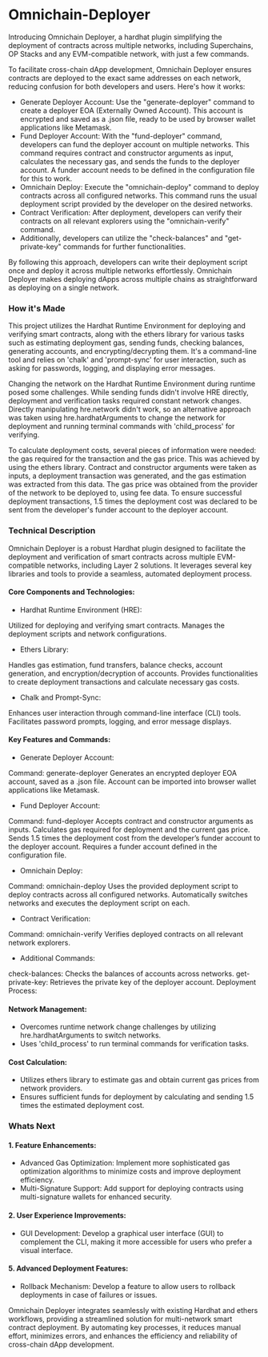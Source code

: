 # Omnichain-Deployer

Introducing Omnichain Deployer, a hardhat plugin simplifying the deployment of contracts across multiple networks, including Superchains, OP Stacks and any EVM-compatible network, with just a few commands.

To facilitate cross-chain dApp development, Omnichain Deployer ensures contracts are deployed to the exact same addresses on each network, reducing confusion for both developers and users. Here's how it works:

- Generate Deployer Account: Use the "generate-deployer" command to create a deployer EOA (Externally Owned Account). This account is encrypted and saved as a .json file, ready to be used by browser wallet applications like Metamask.
- Fund Deployer Account: With the "fund-deployer" command, developers can fund the deployer account on multiple networks. This command requires contract and constructor arguments as input, calculates the necessary gas, and sends the funds to the deployer account. A funder account needs to be defined in the configuration file for this to work.
- Omnichain Deploy: Execute the "omnichain-deploy" command to deploy contracts across all configured networks. This command runs the usual deployment script provided by the developer on the desired networks.
- Contract Verification: After deployment, developers can verify their contracts on all relevant explorers using the "omnichain-verify" command.
- Additionally, developers can utilize the "check-balances" and "get-private-key" commands for further functionalities.

By following this approach, developers can write their deployment script once and deploy it across multiple networks effortlessly. Omnichain Deployer makes deploying dApps across multiple chains as straightforward as deploying on a single network.

### How it's Made

This project utilizes the Hardhat Runtime Environment for deploying and verifying smart contracts, along with the ethers library for various tasks such as estimating deployment gas, sending funds, checking balances, generating accounts, and encrypting/decrypting them. It's a command-line tool and relies on 'chalk' and 'prompt-sync' for user interaction, such as asking for passwords, logging, and displaying error messages.

Changing the network on the Hardhat Runtime Environment during runtime posed some challenges. While sending funds didn't involve HRE directly, deployment and verification tasks required constant network changes. Directly manipulating hre.network didn't work, so an alternative approach was taken using hre.hardhatArguments to change the network for deployment and running terminal commands with 'child_process' for verifying.

To calculate deployment costs, several pieces of information were needed: the gas required for the transaction and the gas price. This was achieved by using the ethers library. Contract and constructor arguments were taken as inputs, a deployment transaction was generated, and the gas estimation was extracted from this data. The gas price was obtained from the provider of the network to be deployed to, using fee data. To ensure successful deployment transactions, 1.5 times the deployment cost was declared to be sent from the developer's funder account to the deployer account.

### Technical Description
Omnichain Deployer is a robust Hardhat plugin designed to facilitate the deployment and verification of smart contracts across multiple EVM-compatible networks, including Layer 2 solutions. It leverages several key libraries and tools to provide a seamless, automated deployment process.

#### Core Components and Technologies:

- Hardhat Runtime Environment (HRE):

Utilized for deploying and verifying smart contracts.
Manages the deployment scripts and network configurations.

- Ethers Library:

Handles gas estimation, fund transfers, balance checks, account generation, and encryption/decryption of accounts.
Provides functionalities to create deployment transactions and calculate necessary gas costs.

- Chalk and Prompt-Sync:

Enhances user interaction through command-line interface (CLI) tools.
Facilitates password prompts, logging, and error message displays.

#### Key Features and Commands:

- Generate Deployer Account:

Command: generate-deployer
Generates an encrypted deployer EOA account, saved as a .json file.
Account can be imported into browser wallet applications like Metamask.

- Fund Deployer Account:

Command: fund-deployer
Accepts contract and constructor arguments as inputs.
Calculates gas required for deployment and the current gas price.
Sends 1.5 times the deployment cost from the developer’s funder account to the deployer account.
Requires a funder account defined in the configuration file.

- Omnichain Deploy:

Command: omnichain-deploy
Uses the provided deployment script to deploy contracts across all configured networks.
Automatically switches networks and executes the deployment script on each.

- Contract Verification:

Command: omnichain-verify
Verifies deployed contracts on all relevant network explorers.

- Additional Commands:

check-balances: Checks the balances of accounts across networks.
get-private-key: Retrieves the private key of the deployer account.
Deployment Process:

#### Network Management:

- Overcomes runtime network change challenges by utilizing hre.hardhatArguments to switch networks.
- Uses 'child_process' to run terminal commands for verification tasks.

#### Cost Calculation:

- Utilizes ethers library to estimate gas and obtain current gas prices from network providers.
- Ensures sufficient funds for deployment by calculating and sending 1.5 times the estimated deployment cost.

### Whats Next

#### 1. Feature Enhancements:

- Advanced Gas Optimization: Implement more sophisticated gas optimization algorithms to minimize costs and improve deployment efficiency.
- Multi-Signature Support: Add support for deploying contracts using multi-signature wallets for enhanced security.

#### 2. User Experience Improvements:
- GUI Development: Develop a graphical user interface (GUI) to complement the CLI, making it more accessible for users who prefer a visual interface.

#### 5. Advanced Deployment Features:
- Rollback Mechanism: Develop a feature to allow users to rollback deployments in case of failures or issues.

Omnichain Deployer integrates seamlessly with existing Hardhat and ethers workflows, providing a streamlined solution for multi-network smart contract deployment. By automating key processes, it reduces manual effort, minimizes errors, and enhances the efficiency and reliability of cross-chain dApp development.